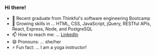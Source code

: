 ### Hi there!

- 🔭 Recent graduate from Thinkful's software engineering Bootcamp
- 🌱 Growing skills in ... HTML, CSS, JavaScript, jQuery, RESTful APIs, React, Express, Node, and PostgreSQL 
- 📫 How to reach me: ... [LinkedIn](https://www.linkedin.com/in/taylor-keazirian/)
- 😄 Pronouns: ... she/her
- ⚡ Fun fact: ... I am a yoga instructor!
